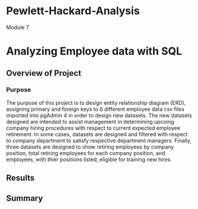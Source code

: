 # Pewlett-Hackard-Analysis
Module 7
# Analyzing Employee data with SQL
## Overview of Project
### Purpose
The purpose of this project is to design entity relationship diagram (ERD), assigning primary and foreign keys to 6 different employee data csv files imported into pgAdmin 4 in order to design new datasets. The new datasets designed are intended to assist management in determining upcoing company hiring procedures with respect to current expected employee retirement. In some cases, datasets are designed and filtered with respect to company department to satisfy respective department managers. Finally, three datasets are designed to show retiring employees by company position, total retiring employees for each company position, and employees, with thier positions listed, eligible for training new hires.
## Results
## Summary
